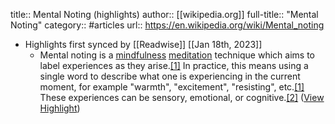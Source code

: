 title:: Mental Noting (highlights)
author:: [[wikipedia.org]]
full-title:: "Mental Noting"
category:: #articles
url:: https://en.wikipedia.org/wiki/Mental_noting

- Highlights first synced by [[Readwise]] [[Jan 18th, 2023]]
	- Mental noting is a [mindfulness](https://en.wikipedia.org/wiki/Mindfulness) [meditation](https://en.wikipedia.org/wiki/Meditation) technique which aims to label experiences as they arise.[[1]](https://en.wikipedia.org/wiki/Mental_noting#cite_note-:0-1) In practice, this means using a single word to describe what one is experiencing in the current moment, for example "warmth", "excitement", "resisting", etc.[[1]](https://en.wikipedia.org/wiki/Mental_noting#cite_note-:0-1) These experiences can be sensory, emotional, or cognitive.[[2]](https://en.wikipedia.org/wiki/Mental_noting#cite_note-2) ([View Highlight](https://read.readwise.io/read/01gq29t8geftq5hck6zecpdcy6))